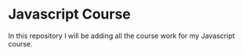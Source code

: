# Javascript Course
In this repository I will be adding all the course work for my Javascript course.
